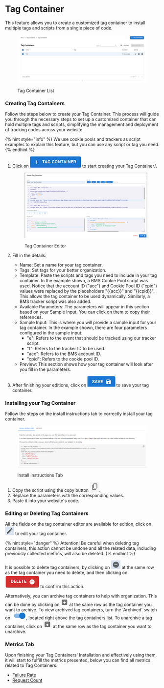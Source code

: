 # Tag Container

This feature allows you to create a customized tag container to install multiple tags and scripts from a single piece of code.

<figure><img src="../../.gitbook/assets/image (16) (1).png" alt=""><figcaption><p>Tag Container List</p></figcaption></figure>

### Creating Tag Containers

Follow the steps below to create your Tag Container. This process will guide you through the necessary steps to set up a customized container that can hold multiple tags and scripts, simplifying the management and deployment of tracking codes across your website.

{% hint style="info" %}
We use cookie pools and trackers as script examples to explain this feature, but you can use any script or tag you need.
{% endhint %}

1.  Click on <img src="../../.gitbook/assets/image (2) (9).png" alt="" data-size="line"> to start creating your Tag Container.\\

    <figure><img src="../../.gitbook/assets/Captura de tela 2024-10-01 114707 (2).png" alt=""><figcaption><p>Tag Container Editor</p></figcaption></figure>
2. Fill in the details:
   * Name: Set a name for your tag container.
   * Tags: Set tags for your better organization.
   * Template: Paste the scripts and tags you need to include in your tag container. In the example shown, a BMS Cookie Pool script was used. Notice that the account ID ("acc") and Cookie Pool ID ("cpid") values were replaced by the placeholders "\{{acc\}}" and "\{{cpid\}}". This allows the tag container to be used dynamically. Similarly, a BMS tracker script was also added.
   * Available Parameters: The parameters will appear in this section based on your Sample Input. You can click on them to copy their references.
   * Sample Input: This is where you will provide a sample input for your tag container. In the example shown, there are four parameters configured in the sample input:
     * "e": Refers to the event that should be tracked using our tracker script.
     * "t": Refers to the tracker ID to be used.
     * "acc": Refers to the BMS account ID.
     * "cpid": Refers to the cookie pool ID.
   * Preview: This section shows how your tag container will look after you fill in the parameters.
3. After finishing your editions, click on <img src="../../.gitbook/assets/image (3) (1) (1) (2).png" alt="" data-size="line"> to save your tag container.

### Installing your Tag Container

Follow the steps on the install instructions tab to correctly install your tag container.

<figure><img src="../../.gitbook/assets/image (4) (1) (1) (1).png" alt=""><figcaption><p>Install Instructions Tab</p></figcaption></figure>

1. Copy the script using the copy button <img src="../../.gitbook/assets/image (5) (1) (1) (1).png" alt="" data-size="line">.
2. Replace the parameters with the corresponding values.
3. Paste it into your website's code.

### Editing or Deleting Tag Containers

All the fields on the tag container editor are available for edition, click on <img src="../../.gitbook/assets/image (6) (1) (1).png" alt="" data-size="line"> to edit your tag container.

{% hint style="danger" %}
Attention! Be careful when deleting tag containers, this action cannot be undone and all the related data, including previously collected metrics, will also be deleted.
{% endhint %}

It is possible to delete tag containers, by clicking on <img src="../../.gitbook/assets/image (7) (1).png" alt="" data-size="line"> at the same row as the tag container you need to delete, and then clicking on <img src="../../.gitbook/assets/image (8) (1).png" alt="" data-size="line"> to confirm this action.

Alternatively, you can archive tag containers to help with organization. This can be done by clicking on <img src="../../.gitbook/assets/image (9) (1) (1).png" alt="" data-size="line"> at the same row as the tag container you want to archive. To view archived tag containers, turn the 'Archived' switch on ![](<../../.gitbook/assets/image (10) (1).png>), located right above the tag containers list. To unarchive a tag container, click on <img src="../../.gitbook/assets/image (11) (1).png" alt="" data-size="line"> at the same row as the tag container you want to unarchive.

### Metrics Tab

Upon finishing your Tag Containers' Installation and effectively using them, it will start to fulfill the metrics presented, below you can find all metrics related to Tag Containers.

* [Failure Rate](tag-container-metrics.md#failure-rate)
* [Request Count](tag-container-metrics.md#request-count)
